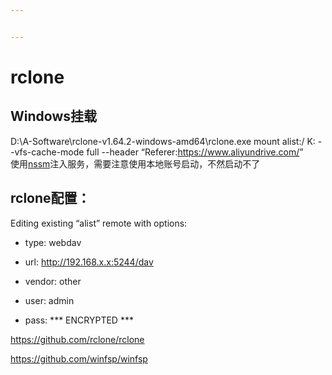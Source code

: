 ```yaml
---


---
```


<h1 id="rclone">rclone</h1>
<h2 id="windows挂载">Windows挂载</h2>
<p>D:\A-Software\rclone-v1.64.2-windows-amd64\rclone.exe mount alist:/ K: --vfs-cache-mode full  --header “Referer:<a href="https://www.aliyundrive.com/">https://www.aliyundrive.com/</a>”<br>
使用<a href="https://nssm.cc/">nssm</a>注入服务，需要注意使用本地账号启动，不然启动不了</p>
<h2 id="rclone配置：">rclone配置：</h2>
<p>Editing existing “alist” remote with options:</p>
<ul>
<li>
<p>type: webdav</p>
</li>
<li>
<p>url: <a href="http://192.168.x.x:5244/dav">http://192.168.x.x:5244/dav</a></p>
</li>
<li>
<p>vendor: other</p>
</li>
<li>
<p>user: admin</p>
</li>
<li>
<p>pass: *** ENCRYPTED ***</p>
</li>
</ul>
<p><a href="https://github.com/rclone/rclone">https://github.com/rclone/rclone</a></p>
<p><a href="https://github.com/winfsp/winfsp">https://github.com/winfsp/winfsp</a></p>


